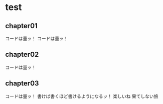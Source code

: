 <!-- readme.md -->

# test

## chapter01
コードは量ッ！
コードは量ッ！
## chapter02
コードは量ッ！
## chapter03
コードは量ッ！
書けば書くほど書けるようになるッ！
楽しいね
果てしない旅